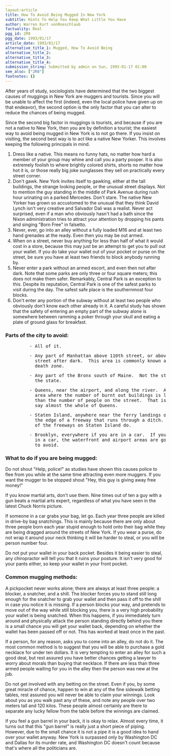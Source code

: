 ```yaml
---
layout:article
title: How To Avoid Being Mugged In New York
subtitle: Hints To Help You Keep What Little You Have
author: Warren Kurt vonRoeschlaub
factuality: Real
pgg_id: 2R9
pgg_date: 1993/01/17
article_date: 1993/01/17
alternative_title_1: Mugged, How To Avoid Being
alternative_title_2: 
alternative_title_3: 
alternative_title_4: 
submission_string: Submitted by admin on Sun, 1993-01-17 01:00
see_also: ["2R8"]
footnotes: {}
---
```

<div>
<p>After years of study, sociologists have determined that the two biggest causes of muggings in New York are muggers and tourists. Since you will be unable to affect the first (indeed, even the local police have given up on that endeavor), the second option is the only factor that you can alter to reduce the chances of being mugged.</p>
<p>Since the second big factor in muggings is tourists, and because if you are not a native to New York, then you are by definition a tourist; the easiest way to avoid being mugged in New York is to not go there. If you insist on visiting, the second best way is to act like a native New Yorker. This involves keeping the following principals in mind.</p>
<ol>
<li value="1">Dress like a native. This means no funny hats, no matter how hard a member of your group may whine and call you a party pooper. It is also extremely foolish to where brightly colored shirts, shorts no matter how hot it is, or those really big joke sunglasses they sell on practically every street corner.</li>
<li value="2">Don't gawk. New York invites itself to gawking, either at the tall buildings, the strange looking people, or the unusual street displays. Not to mention the guy standing in the middle of Park Avenue during rush hour urinating on a parked Mercedes. Don't stare. The native New Yorker has grown so accustomed to the unusual that they think David Lynch isn't very creative and Salvador Dali was a realist. Never act surprised, even if a man who obviously hasn't had a bath since the Nixon administration tries to attract your attention by dropping his pants and singing "Born Free" in falsetto.</li>
<li value="3">Never, ever, go into an alley without a fully loaded M16 and at least two hand grenades at the ready. Even then you may be out armed.</li>
<li value="4">When on a street, never buy anything for less than half of what it would cost in a store, because this may just be an attempt to get you to pull out your wallet. If you do take your wallet out of your pocket or purse on the street, be sure you have at least two friends to block anybody running by.</li>
<li value="5">Never enter a park without an armed escort, and even then not after dark. Note that some parks are only three or four square meters; this does not make them safer. Remarkably, Central Park is an exception to this. Despite its reputation, Central Park is one of the safest parks to visit during the day. The safest safe place is the southernmost four blocks.</li>
<li value="6">Don't enter any portion of the subway without at least two people who obviously don't know each other already in it. A careful study has shown that the safety of entering an empty part of the subway alone is somewhere between ramming a poker through your skull and eating a plate of ground glass for breakfast.</li>
</ol>
<h3>Parts of the city to avoid:</h3>
<pre>
         - All of it.
</pre>
<pre>
         - Any part of Manhattan above 110th street, or above 90th
           street after dark.  This area is commonly known as the
           death zone.
</pre>
<pre>
         - Any part of the Bronx south of Maine.  Not the street,
           the state.
</pre>
<pre>
         - Queens, near the airport, and along the river.  Also any
           area where the number of burnt out buildings is larger
           than the number of people on the street.  That is to
           say almost the whole of Queens.
</pre>
<pre>
         - Staten Island, anywhere near the ferry landings or on
           the edge of a freeway that runs through a ditch.  Most
           of the freeways on Staten Island do.
</pre>
<pre>
         - Brooklyn, everywhere if you are in a car.  If you are not
           in a car, the waterfront and airport areas are good places
           to avoid.
</pre>
<h3>What to do if you are being mugged:</h3>
<p>Do not shout "Help, police!" as studies have shown this causes police to flee from you while at the same time attracting even more muggers. If you want the mugger to be stopped shout "Hey, this guy is giving away free money!"</p>
<p>If you know martial arts, don't use them. Nine times out of ten a guy with a gun beats a martial arts expert, regardless of what you have seen in the latest Chuck Norris picture.</p>
<p>If someone in a car grabs your bag, let go. Each year three people are killed in drive-by bag snatchings. This is mainly because there are only about three people born each year stupid enough to hold onto their bag while they are being dragged around the streets of New York. If you wear a purse, do not wrap it around your neck thinking it will be harder to steal, or you will be person number four.</p>
<p>Do not put your wallet in your back pocket. Besides it being easier to steal, any chiropractor will tell you that it ruins your posture. It isn't very good for your pants either, so keep your wallet in your front pocket.</p>
<h3>Common mugging methods:</h3>
<p>A pickpocket never works alone; there are always at least three people: a blocker, a snatcher, and a shill. The blocker forces you to stand still long enough for the snatcher to grab your wallet and then pass it off to the shill in case you notice it is missing. If a person blocks your way, and pretends to move out of the way while still blocking you, there is a very high probability your wallet is being snatched. When this happens, if you immediately turn around and physically attack the person standing directly behind you there is a small chance you will get your wallet back, depending on whether the wallet has been passed off or not. This has worked at least once in the past.</p>
<p>If a person, for any reason, asks you to come into an alley, do not do it. The most common method is to suggest that you will be able to purchase a gold necklace for under ten dollars. It is very tempting to enter an alley for such a good deal, but rest assured you have better chances getting a lawyer to worry about morals than buying that necklace. If there are less than three armed people waiting for you in the alley then the person was new at the job.</p>
<p>Do not get involved with any betting on the street. Even if you, by some great miracle of chance, happen to win at any of the fine sidewalk betting tables, rest assured you will never be able to claim your winnings. Look about you as you walk past any of these, and note any people over two meters tall and 120 kilos. These people almost certainly are there to separate any lucky fellow from the table before the winnings are claimed.</p>
<p>If you feel a gun barrel in your back, it is okay to relax. Almost every time, it turns out that this "gun barrel" is really just a short piece of piping. However, due to the small chance it is not a pipe it is a good idea to hand over your wallet anyway. New York is surpassed only by Washington DC and Dallas for its murder rate, and Washington DC doesn't count because that's where all the politicians are.</p>
</div>
